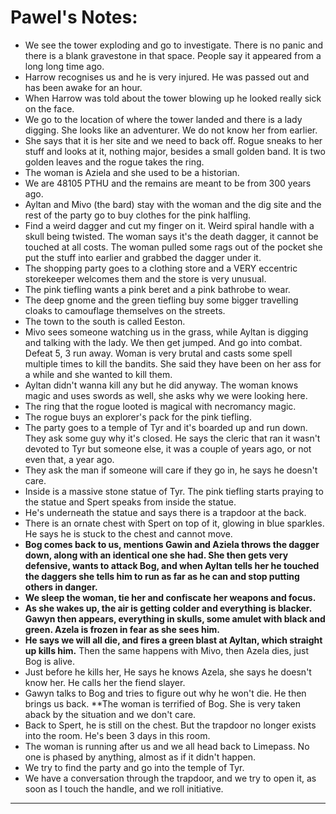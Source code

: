 # Pawel's Notes:

- We see the tower exploding and go to investigate. There is no panic and there is a blank gravestone in that space. People say it appeared from a long long time ago.
- Harrow recognises us and he is very injured. He was passed out and has been awake for an hour.
- When Harrow was told about the tower blowing up he looked really sick on the face.
- We go to the location of where the tower landed and there is a lady digging. She looks like an adventurer. We do not know her from earlier.
- She says that it is her site and we need to back off. Rogue sneaks to her stuff and looks at it, nothing major, besides a small golden band. It is two golden leaves and the rogue takes the ring.
- The woman is Aziela and she used to be a historian.
- We are 48105 PTHU and the remains are meant to be from 300 years ago.
- Ayltan and Mivo (the bard) stay with the woman and the dig site and the rest of the party go to buy clothes for the pink halfling. 
- Find a weird dagger and cut my finger on it. Weird spiral handle with a skull being twisted. The woman says it's the death dagger, it cannot be touched at all costs. The woman pulled some rags out of the pocket she put the stuff into earlier and grabbed the dagger under it.
- The shopping party goes to a clothing store and a VERY eccentric storekeeper welcomes them and the store is very unusual. 
- The pink tiefling wants a pink beret and a pink bathrobe to wear. 
- The deep gnome and the green tiefling buy some bigger travelling cloaks to camouflage themselves on the streets. 
- The town to the south is called Eeston.
- Mivo sees someone watching us in the grass, while Ayltan is digging and talking with the lady. We then get jumped. And go into combat. Defeat 5, 3 run away. Woman is very brutal and casts some spell multiple times to kill the bandits. She said they have been on her ass for a while and she wanted to kill them.
- Ayltan didn't wanna kill any but he did anyway. The woman knows magic and uses swords as well, she asks why we were looking here.
- The ring that the rogue looted is magical with necromancy magic.
- The rogue buys an explorer's pack for the pink tiefling.
- The party goes to a temple of Tyr and it's boarded up and run down. They ask some guy why it's closed. He says the cleric that ran it wasn't devoted to Tyr but someone else, it was a couple of years ago, or not even that, a year ago. 
- They ask the man if someone will care if they go in, he says he doesn't care.
- Inside is a massive stone statue of Tyr. The pink tiefling starts praying to the statue and Spert speaks from inside the statue. 
- He's underneath the statue and says there is a trapdoor at the back.
- There is an ornate chest with Spert on top of it, glowing in blue sparkles. He says he is stuck to the chest and cannot move. 
- **Bog comes back to us, mentions Gawin and Aziela throws the dagger down, along with an identical one she had. She then gets very defensive, wants to attack Bog, and when Ayltan tells her he touched the daggers she tells him to run as far as he can and stop putting others in danger.**
- **We sleep the woman, tie her and confiscate her weapons and focus.**
- **As she wakes up, the air is getting colder and everything is blacker. Gawyn then appears, everything in skulls, some amulet with black and green. Azela is frozen in fear as she sees him.**
- **He says we will all die, and fires a green blast at Ayltan, which straight up kills him.** Then the same happens with Mivo, then Azela dies, just Bog is alive.
- Just before he kills her, He says he knows Azela, she says he doesn't know her. He calls her the fiend slayer.
- Gawyn talks to Bog and tries to figure out why he won't die. He then brings us back. **The woman is terrified of Bog. She is very taken aback by the situation and we don't care.
- Back to Spert, he is still on the chest. But the trapdoor no longer exists into the room. He's been 3 days in this room.
- The woman is running after us and we all head back to Limepass. No one is phased by anything, almost as if it didn't happen.
- We try to find the party and go into the temple of Tyr.
- We have a conversation through the trapdoor, and we try to open it, as soon as I touch the handle, and we roll initiative.

---
